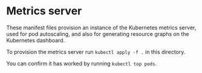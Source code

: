 # Metrics server

These manifest files provision an instance of the Kubernetes metrics server, used for pod autoscaling, and also for generating resource graphs on the Kubernetes dashboard.

To provision the metrics server run `kubectl apply -f .` in this directory.

You can confirm it has worked by running `kubectl top pods`.
